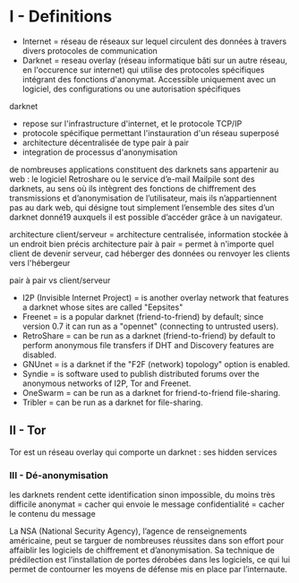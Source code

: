 # I - Definitions

- Internet = réseau de réseaux sur lequel circulent des données à travers divers protocoles de communication
- Darknet = reseau overlay (réseau informatique bâti sur un autre réseau, en l'occurence sur internet) qui utilise des protocoles spécifiques intégrant des fonctions d'anonymat. Accessible uniquement avec un logiciel, des configurations ou une autorisation spécifiques

darknet
- repose sur l'infrastructure d'internet, et le protocole TCP/IP
- protocole spécifique permettant l'instauration d'un réseau superposé
- architecture décentralisée de type pair à pair
- integration de processus d'anonymisation

de nombreuses
applications constituent des darknets sans appartenir au web : le logiciel Retroshare ou le
service d’e-mail Mailpile sont des darknets, au sens où ils intègrent des fonctions de chiffrement
des transmissions et d’anonymisation de l’utilisateur, mais ils n’appartiennent pas au dark web,
qui désigne tout simplement l’ensemble des sites d’un darknet donné19 auxquels il est possible
d’accéder grâce à un navigateur.

architecture client/serveur = architecture centralisée, information stockée à un endroit bien précis
architecture pair à pair = permet à n'importe quel client de devenir serveur, cad héberger des données ou renvoyer les clients vers l'hébergeur



pair à pair vs client/serveur

- I2P (Invisible Internet Project) = is another overlay network that features a darknet whose sites are called "Eepsites"
- Freenet = is a popular darknet (friend-to-friend) by default; since version 0.7 it can run as a "opennet" (connecting to untrusted users).
- RetroShare = can be run as a darknet (friend-to-friend) by default to perform anonymous file transfers if DHT and Discovery features are disabled.
- GNUnet = is a darknet if the "F2F (network) topology" option is enabled.
- Syndie = is software used to publish distributed forums over the anonymous networks of I2P, Tor and Freenet.
- OneSwarm = can be run as a darknet for friend-to-friend file-sharing.
- Tribler = can be run as a darknet for file-sharing.


## II - Tor
Tor est un réseau overlay qui comporte un darknet : ses hidden services

### III - Dé-anonymisation
les darknets rendent cette identification sinon impossible, du moins très difficile
anonymat = cacher qui envoie le message
confidentialité = cacher le contenu du message

 La NSA (National Security Agency), l’agence de renseignements américaine,
peut se targuer de nombreuses réussites dans son effort pour affaiblir les logiciels de chiffrement et
d’anonymisation. Sa technique de prédilection est l’installation de portes dérobées dans les logiciels, ce qui lui
permet de contourner les moyens de défense mis en place par l’internaute. 
